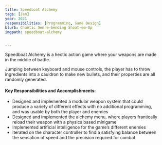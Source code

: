 ```yaml
---
title: Speedboat Alchemy
tags: [Jam]
year: 2021
responsibilities: [Programming, Game Design]
blurb: Chaotic Genre-bending Shoot-em-Up
imgpath: speedboat-alchemy


---
```


Speedboat Alchemy is a hectic action game where your weapons are made in the middle of battle.

Jumping between keyboard and mouse controls, the player has to throw ingredients into a cauldron to make new bullets, and their properties are all randomly generated.

#### Key Responsibilities and Accomplishments:
- Designed and implemented a modular weapon system that could produce a variety of different effects with no additional programming, and was usable by both the player and enemies
- Designed and implemented the alchemy menu, where players frantically reload their weapon with a physics based minigame
- Implemented artificial intelligence for the game’s different enemies
- Iterated on the character controller to find a satisfying balance between the sensation of speed and the precision required for combat